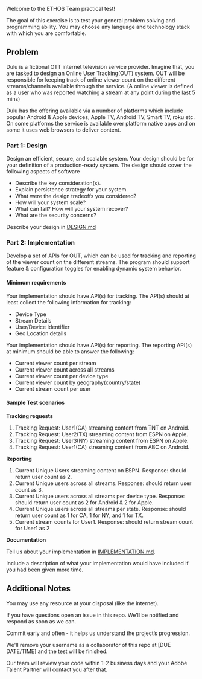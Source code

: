 Welcome to the ETHOS Team practical test!

The goal of this exercise is to test your general problem solving and
programming ability. You may choose any language and technology stack with which
you are comfortable.

Problem
-------
Dulu is a fictional OTT internet television service provider. Imagine that, you
are tasked to design an Online User Tracking(OUT) system. OUT will be responsible for keeping
track of online viewer count on the different streams/channels available through the service.
(A online viewer is defined as a user who was reported watching a stream
at any point during the last 5 mins)

Dulu has the offering available via a number of platforms which include popular
Android & Apple devices, Apple TV, Android TV, Smart TV, roku etc.
On some platforms the service is available over platform native apps and on some
it uses web browsers to deliver content.

### Part 1: Design

Design an efficient, secure, and scalable system. Your design should be for your
definition of a production-ready system. The design should cover the following
aspects of software

- Describe the key consideration(s).
- Explain persistence strategy for your system.
- What were the design tradeoffs you considered?
- How will your system scale?
- What can fail? How will your system recover?
- What are the security concerns?

Describe your design in [DESIGN.md](DESIGN.md)

### Part 2: Implementation

Develop a set of APIs for OUT, which can be used for tracking and reporting
of the viewer count on the different streams.
The program should support feature & configuration toggles for enabling dynamic
  system behavior.


#### Minimum requirements

Your implementation should have API(s) for tracking.
The API(s) should at least collect the following information for tracking:

- Device Type
- Stream Details
- User/Device Identifier
- Geo Location details

Your implementation should have API(s) for reporting.
The reporting API(s) at minimum should be able to answer the following:

- Current viewer count per stream
- Current viewer count across all streams
- Current viewer count per device type
- Current viewer count by geography(country/state)
- Current stream count per user

#### Sample Test scenarios

**Tracking requests**

1. Tracking Request: User1(CA) streaming content from TNT on Android.
2. Tracking Request: User2(TX) streaming content from ESPN on Apple.
3. Tracking Request: User3(NY) streaming content from ESPN on Apple.
4. Tracking Request: User1(CA) streaming content from ABC on Android.

**Reporting**

1. Current Unique Users streaming content on ESPN.
Response: should return user count as 2.    
2. Current Unique users across all streams.
Response: should return user count as 3.
3. Current Unique users across all streams per device type.
Response: should return user count as 2 for Android & 2 for Apple.
4. Current Unique users across all streams per state.
Response: should return user count as 1 for CA, 1 for NY, and 1 for TX.
5. Current stream counts for User1.
Response: should return stream count for User1 as 2

**Documentation**

Tell us about your implementation in [IMPLEMENTATION.md](IMPLEMENTATION.md).

Include a description of what your implementation would have included if you had
been given more time.

Additional Notes
-----------------
You may use any resource at your disposal (like the internet).

If you have questions open an issue in this repo. We'll be notified and respond
as soon as we can.

Commit early and often - it helps us understand the project’s progression.

We'll remove your username as a collaborator of this repo at [DUE DATE/TIME]
and the test will be finished.

Our team will review your code within 1-2 business days and your Adobe Talent
Partner will contact you after that.
